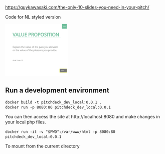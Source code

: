 https://guykawasaki.com/the-only-10-slides-you-need-in-your-pitch/

Code for NL styled version

<img src="screenshot.png" width="200"/>

## Run a development environment

```
docker build -t pitchdeck_dev_local:0.0.1 .
docker run -p 8080:80 pitchdeck_dev_local:0.0.1
```

You can then access the site at http://localhost:8080 and make changes in your local php files.

```
docker run -it -v "$PWD":/var/www/html -p 8080:80 pitchdeck_dev_local:0.0.1
```

To mount from the current directory

